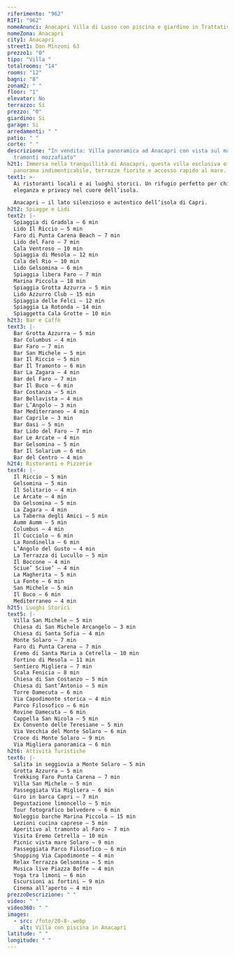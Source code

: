 ```yaml
---
riferimento: "962"
RIF1: "962"
nomeAnunci: Anacapri Villa di Lusso con piscina e giardino in Trattativa
nomeZona: Anacapri
city1: Anacapri
street1: Don Minzoni 63
prezzo1: "0"
tipo: "Villa "
totalrooms: "14"
rooms: "12"
bagni: "8"
zonam2: " "
floor: "1"
elevator: No
terrazzo: Si
prezzo: "0"
giardino: Si
garage: Si
arredamenti: " "
patio: " "
corte: " "
descrizione: "In vendita: Villa panoramica ad Anacapri con vista sul mare e
  tramonti mozzafiato"
h2t1: Immersa nella tranquillità di Anacapri, questa villa esclusiva offre un
  panorama indimenticabile, terrazze fiorite e accesso rapido al mare.
text1: >-
  Ai ristoranti locali e ai luoghi storici. Un rifugio perfetto per chi cerca
  eleganza e privacy nel cuore dell’isola.

  Anacapri – il lato silenzioso e autentico dell’isola di Capri.
h2t2: Spiagge e Lidi
text2: |-
  Spiaggia di Gradola – 6 min
  Lido Il Riccio – 5 min
  Faro di Punta Carena Beach – 7 min
  Lido del Faro – 7 min
  Cala Ventroso – 10 min
  Spiaggia di Mesola – 12 min
  Cala del Rio – 10 min
  Lido Gelsomina – 6 min
  Spiaggia libera Faro – 7 min
  Marina Piccola – 18 min
  Spiaggia Grotta Azzurra – 5 min
  Lido Azzurro Club – 15 min
  Spiaggia delle Felci – 12 min
  Spiaggia La Rotonda – 14 min
  Spiaggetta Cala Grotte – 10 min
h2t3: Bar e Caffè
text3: |-
  Bar Grotta Azzurra – 5 min
  Bar Columbus – 4 min
  Bar Faro – 7 min
  Bar San Michele – 5 min
  Bar Il Riccio – 5 min
  Bar Il Tramonto – 6 min
  Bar La Zagara – 4 min
  Bar del Faro – 7 min
  Bar Il Buco – 6 min
  Bar Costanza – 5 min
  Bar Bellavista – 4 min
  Bar L’Angolo – 3 min
  Bar Mediterraneo – 4 min
  Bar Caprile – 3 min
  Bar Oasi – 5 min
  Bar Lido del Faro – 7 min
  Bar Le Arcate – 4 min
  Bar Gelsomina – 5 min
  Bar Il Solarium – 6 min
  Bar del Centro – 4 min
h2t4: Ristoranti e Pizzerie
text4: |-
  Il Riccio – 5 min
  Gelsomina – 5 min
  Il Solitario – 4 min
  Le Arcate – 4 min
  Da Gelsomina – 5 min
  La Zagara – 4 min
  La Taberna degli Amici – 5 min
  Aumm Aumm – 5 min
  Columbus – 4 min
  Il Cucciolo – 6 min
  La Rondinella – 6 min
  L’Angolo del Gusto – 4 min
  La Terrazza di Lucullo – 5 min
  Il Boccone – 4 min
  Sciue’ Sciue’ – 4 min
  La Magherita – 5 min
  La Fonte – 6 min
  San Michele – 5 min
  Il Buco – 6 min
  Mediterraneo – 4 min
h2t5: Luoghi Storici
text5: |-
  Villa San Michele – 5 min
  Chiesa di San Michele Arcangelo – 3 min
  Chiesa di Santa Sofia – 4 min
  Monte Solaro – 7 min
  Faro di Punta Carena – 7 min
  Eremo di Santa Maria a Cetrella – 10 min
  Fortino di Mesola – 11 min
  Sentiero Migliera – 7 min
  Scala Fenicia – 8 min
  Chiesa di San Costanzo – 5 min
  Chiesa di Sant’Antonio – 5 min
  Torre Damecuta – 6 min
  Via Capodimonte storica – 4 min
  Parco Filosofico – 6 min
  Rovine Damecuta – 6 min
  Cappella San Nicola – 5 min
  Ex Convento delle Teresiane – 5 min
  Via Vecchia del Monte Solaro – 6 min
  Croce di Monte Solaro – 9 min
  Via Migliera panoramica – 6 min
h2t6: Attività Turistiche
text6: |-
  Salita in seggiovia a Monte Solaro – 5 min
  Grotta Azzurra – 5 min
  Trekking Faro Punta Carena – 7 min
  Villa San Michele – 5 min
  Passeggiata Via Migliera – 6 min
  Giro in barca Capri – 7 min
  Degustazione limoncello – 5 min
  Tour fotografico belvedere – 6 min
  Noleggio barche Marina Piccola – 15 min
  Lezioni cucina caprese – 5 min
  Aperitivo al tramonto al Faro – 7 min
  Visita Eremo Cetrella – 10 min
  Picnic vista mare Solaro – 9 min
  Passeggiata Parco Filosofico – 6 min
  Shopping Via Capodimonte – 4 min
  Relax Terrazza Gelsomina – 5 min
  Musica live Piazza Boffe – 4 min
  Yoga tra limoni – 6 min
  Escursioni ai fortini – 9 min
  Cinema all’aperto – 4 min
prezzoDescrizione: " "
video: " "
video360: " "
images:
  - src: /foto/20-8-.webp
    alt: Villa con piscina in Anacapri
latitude: " "
longitude: " "
---
```

